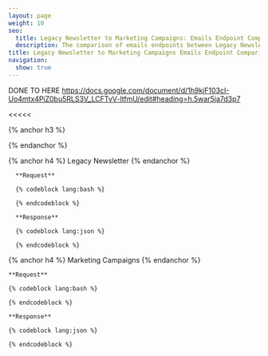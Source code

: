 ```yaml
---
layout: page
weight: 10
seo:
  title: Legacy Newsletter to Marketing Campaigns: Emails Endpoint Comparison
  description: The comparison of emails endpoints between Legacy Newsletter and Marketing Campaigns
title: Legacy Newsletter to Marketing Campaigns Emails Endpoint Comparison
navigation:
  show: true
---
```





>>>>>

DONE TO HERE https://docs.google.com/document/d/1h9kiF103cI-Uo4mtx4PiZ0bu5RLS3V_LCFTvV-ltfmU/edit#heading=h.5war5ja7d3p7

<<<<<


{% anchor h3 %}

{% endanchor %}

  {% anchor h4 %}
  Legacy Newsletter
  {% endanchor %}

      **Request**

      {% codeblock lang:bash %}

      {% endcodeblock %}

      **Response**

      {% codeblock lang:json %}

      {% endcodeblock %}

  {% anchor h4 %}
  Marketing Campaigns
  {% endanchor %}

    **Request**

    {% codeblock lang:bash %}

    {% endcodeblock %}

    **Response**

    {% codeblock lang:json %}

    {% endcodeblock %}

